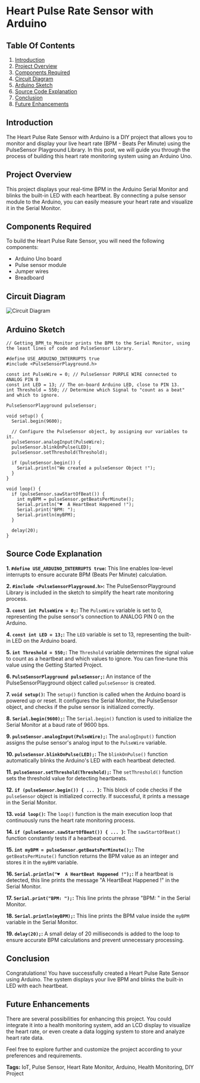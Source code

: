 # Heart Pulse Rate Sensor with Arduino

## Table Of Contents
1. [Introduction](#introduction)
2. [Project Overview](#project-overview)
3. [Components Required](#components-required)
4. [Circuit Diagram](#circuit-diagram)
5. [Arduino Sketch](#arduino-sketch)
6. [Source Code Explanation](#source-code-explanation)
7. [Conclusion](#conclusion)
8. [Future Enhancements](#future-enhancements)

## Introduction
The Heart Pulse Rate Sensor with Arduino is a DIY project that allows you to monitor and display your live heart rate (BPM - Beats Per Minute) using the PulseSensor Playground Library. In this post, we will guide you through the process of building this heart rate monitoring system using an Arduino Uno.

## Project Overview
This project displays your real-time BPM in the Arduino Serial Monitor and blinks the built-in LED with each heartbeat. By connecting a pulse sensor module to the Arduino, you can easily measure your heart rate and visualize it in the Serial Monitor.

## Components Required
To build the Heart Pulse Rate Sensor, you will need the following components:
- Arduino Uno board
- Pulse sensor module
- Jumper wires
- Breadboard

## Circuit Diagram
![Circuit Diagram](https://your-image-link-here)

## Arduino Sketch
```arduino
// Getting_BPM_to_Monitor prints the BPM to the Serial Monitor, using the least lines of code and PulseSensor Library.

#define USE_ARDUINO_INTERRUPTS true
#include <PulseSensorPlayground.h>

const int PulseWire = 0; // PulseSensor PURPLE WIRE connected to ANALOG PIN 0
const int LED = 13; // The on-board Arduino LED, close to PIN 13.
int Threshold = 550; // Determine which Signal to "count as a beat" and which to ignore.

PulseSensorPlayground pulseSensor;

void setup() {
  Serial.begin(9600);

  // Configure the PulseSensor object, by assigning our variables to it.
  pulseSensor.analogInput(PulseWire);
  pulseSensor.blinkOnPulse(LED);
  pulseSensor.setThreshold(Threshold);

  if (pulseSensor.begin()) {
    Serial.println("We created a pulseSensor Object !");
  }
}

void loop() {
  if (pulseSensor.sawStartOfBeat()) {
    int myBPM = pulseSensor.getBeatsPerMinute();
    Serial.println("♥️  A HeartBeat Happened !");
    Serial.print("BPM: ");
    Serial.println(myBPM);
  }

  delay(20);
}
```

## Source Code Explanation

**1. `#define USE_ARDUINO_INTERRUPTS true`:**
This line enables low-level interrupts to ensure accurate BPM (Beats Per Minute) calculation.

**2. `#include <PulseSensorPlayground.h>`:**
The PulseSensorPlayground Library is included in the sketch to simplify the heart rate monitoring process.

**3. `const int PulseWire = 0;`:**
The `PulseWire` variable is set to 0, representing the pulse sensor's connection to ANALOG PIN 0 on the Arduino.

**4. `const int LED = 13;`:**
The `LED` variable is set to 13, representing the built-in LED on the Arduino board.

**5. `int Threshold = 550;`:**
The `Threshold` variable determines the signal value to count as a heartbeat and which values to ignore. You can fine-tune this value using the Getting Started Project.

**6. `PulseSensorPlayground pulseSensor;`:**
An instance of the PulseSensorPlayground object called `pulseSensor` is created.

**7. `void setup()`:**
The `setup()` function is called when the Arduino board is powered up or reset. It configures the Serial Monitor, the PulseSensor object, and checks if the pulse sensor is initialized correctly.

**8. `Serial.begin(9600);`:**
The `Serial.begin()` function is used to initialize the Serial Monitor at a baud rate of 9600 bps.

**9. `pulseSensor.analogInput(PulseWire);`:**
The `analogInput()` function assigns the pulse sensor's analog input to the `PulseWire` variable.

**10. `pulseSensor.blinkOnPulse(LED);`:**
The `blinkOnPulse()` function automatically blinks the Arduino's LED with each heartbeat detected.

**11. `pulseSensor.setThreshold(Threshold);`:**
The `setThreshold()` function sets the threshold value for detecting heartbeats.

**12. `if (pulseSensor.begin()) { ... }`:**
This block of code checks if the `pulseSensor` object is initialized correctly. If successful, it prints a message in the Serial Monitor.

**13. `void loop()`:**
The `loop()` function is the main execution loop that continuously runs the heart rate monitoring process.

**14. `if (pulseSensor.sawStartOfBeat()) { ... }`:**
The `sawStartOfBeat()` function constantly tests if a heartbeat occurred.

**15. `int myBPM = pulseSensor.getBeatsPerMinute();`:**
The `getBeatsPerMinute()` function returns the BPM value as an integer and stores it in the `myBPM` variable.

**16. `Serial.println("♥️  A HeartBeat Happened !");`:**
If a heartbeat is detected, this line prints the message "A HeartBeat Happened !" in the Serial Monitor.

**17. `Serial.print("BPM: ");`:**
This line prints the phrase "BPM: " in the Serial Monitor.

**18. `Serial.println(myBPM);`:**
This line prints the BPM value inside the `myBPM` variable in the Serial Monitor.

**19. `delay(20);`:**
A small delay of 20 milliseconds is added to the loop to ensure accurate BPM calculations and prevent unnecessary processing.

## Conclusion
Congratulations! You have successfully created a Heart Pulse Rate Sensor using Arduino. The system displays your live BPM and blinks the built-in LED with each heartbeat.

## Future Enhancements
There are several possibilities for enhancing this project. You could integrate it into a health monitoring system, add an LCD display to visualize the heart rate, or even create a data logging system to store and analyze heart rate data.

Feel free to explore further and customize the project according to your preferences and requirements.

**Tags:** IoT, Pulse Sensor, Heart Rate Monitor, Arduino, Health Monitoring, DIY Project
